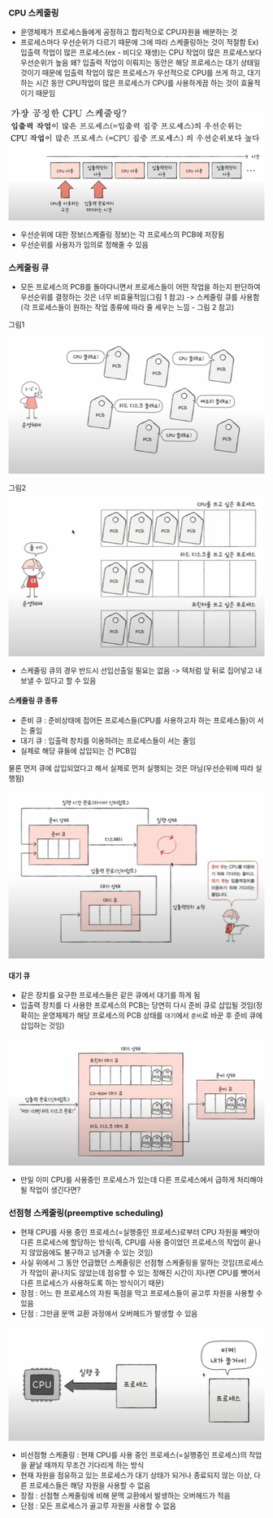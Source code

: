 ### CPU 스케줄링
- 운영체제가 프로세스들에게 공정하고 합리적으로 CPU자원을 배분하는 것
- 프로세스마다 우선순위가 다르기 때문에 그에 따라 스케줄링하는 것이 적절함
Ex) 입출력 작업이 많은 프로세스(ex - 비디오 재생)는 CPU 작업이 많은 프로세스보다 우선순위가 높음 왜? 입출력 작업이 이뤄지는 동안은 해당 프로세스는 대기 상태일 것이기 때문에 입출력 작업이 많은 프로세스가 우선적으로 CPU를 쓰게 하고, 대기하는 시간 동안 CPU작업이 많은 프로세스가 CPU를 사용하게끔 하는 것이 효율적이기 때문임

![](../../README_resources/Pasted%20image%2020240326213455.png)

- 우선순위에 대한 정보(스케줄링 정보)는 각 프로세스의 PCB에 저장됨
- 우선순위를 사용자가 임의로 정해줄 수 있음

### 스케줄링 큐
- 모든 프로세스의 PCB를 돌아다니면서 프로세스들이 어떤 작업을 하는지 판단하여 우선순위를 결정하는 것은 너무 비효율적임(그림 1 참고) -> 스케줄링 큐를 사용함(각 프로세스들이 원하는 작업 종류에 따라 줄 세우는 느낌 - 그림 2 참고)
 
 그림1
![](../../README_resources/Pasted%20image%2020240326213524.png)

그림2
![](../../README_resources/Pasted%20image%2020240326213558.png)

- 스케줄링 큐의 경우 반드시 선입선출일 필요는 없음 -> 덱처럼 앞 뒤로 집어넣고 내보낼 수 있다고 할 수 있음
#### 스케줄링 큐 종류
- 준비 큐 : 준비상태에 접어든 프로세스들(CPU를 사용하고자 하는 프로세스들)이 서는 줄임
- 대기 큐 : 입출력 창치를 이용하려는 프로세스들이 서는 줄임
- 실제로 해당 큐들에 삽입되는 건 PCB임

물론 먼저 큐에 삽입되었다고 해서 실제로 먼저 실행되는 것은 아님(우선순위에 따라 실행됨)

![](../../README_resources/Pasted%20image%2020240326213625.png)

#### 대기 큐
- 같은 장치를 요구한 프로세스들은 같은 큐에서 대기를 하게 됨
- 입출력 장치를 다 사용한 프로세스의 PCB는 당연히 다시 준비 큐로 삽입될 것임(정확히는 운영체제가 해당 프로세스의 PCB 상태를 `대기`에서 `준비`로 바꾼 후 준비 큐에 삽입하는 것임)

![](../../README_resources/Pasted%20image%2020240326213654.png)

- 만일 이미 CPU를 사용중인 프로세스가 있는데 다른 프로세스에서 급하게 처리해야 될 작업이 생긴다면?
### 선점형 스케줄링(preemptive scheduling)
- 현재 CPU를 사용 중인 프로세스(=실행중인 프로세스)로부터 CPU 자원을 빼앗아 다른 프로세스에 할당하는 방식(즉, CPU를 사용 중이었던 프로세스의 작업이 끝나지 않았음에도 불구하고 넘겨줄 수 있는 것임)
- 사실 위에서 그 동안 언급했던 스케줄링은 선점형 스케줄링을 말하는 것임(프로세스가 작업이 끝나지도 않았는데 점유할 수 있는 정해진 시간이 지나면 CPU를 뺏어서 다른 프로세스가 사용하도록 하는 방식이기 때문)
- 장점 : 어느 한 프로세스의 자원 독점을 막고 프로세스들이 골고루 자원을 사용할 수 있음
- 단점 : 그만큼 문맥 교환 과정에서 오버헤드가 발생할 수 있음

![](../../README_resources/Pasted%20image%2020240326214557.png)

- 비선점형 스케줄링 : 현재 CPU를 사용 중인 프로세스(=실행중인 프로세스)의 작업을 끝날 때까지 무조건 기다리게 하는 방식
- 현재 자원을 점유하고 있는 프로세스가 대기 상태가 되거나 종료되지 않는 이상, 다른 프로세스들은 해당 자원을 사용할 수 없음
- 장점 : 선점형 스케줄링에 비해 문맥 교환에서 발생하는 오버헤드가 적음
- 단점 : 모든 프로세스가 골고루 자원을 사용할 수 없음

